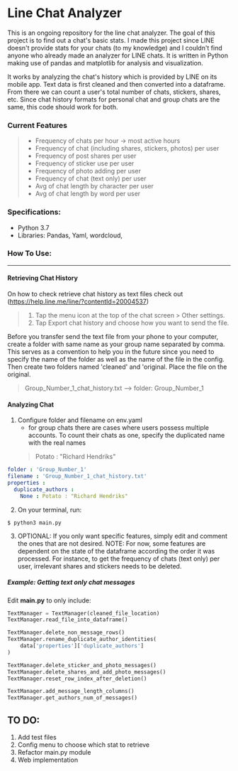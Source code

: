 # Line Chat Analyzer

This is an ongoing repository for the line chat analyzer. The goal of this project
is to find out a chat's basic stats. I made this project since LINE doesn't 
provide stats for your chats (to my knowledge) and I couldn't find anyone who 
already made an analyzer for LINE chats. It is written in Python making use of 
pandas and matplotlib for analysis and visualization. 

It works by analyzing the chat's history which is provided by LINE on its 
mobile app. Text data is first cleaned and then converted into a dataframe. From
there we can count a user's total number of chats, stickers, shares, etc. Since
chat history formats for personal chat and group chats are the same, this code
should work for both.

### Current Features
> - Frequency of chats per hour -> most active hours
> - Frequency of chat (including shares, stickers, photos) per user 
> - Frequency of post shares per user 
> - Frequency of sticker use per user
> - Frequency of photo adding per user
> - Frequency of chat (text only) per user
> - Avg of chat length by character per user 
> - Avg of chat length by word per user

### Specifications:
* Python 3.7
* Libraries: Pandas, Yaml, wordcloud,


### How To Use:

---

#### Retrieving Chat History
On how to check retrieve chat history as text files check out
(https://help.line.me/line/?contentId=20004537)
> 1. Tap the menu icon at the top of the chat screen > Other settings.
> 2. Tap Export chat history and choose how you want to send the file.

Before you transfer send the text file from your phone to your computer, create a
folder with same name as your group name separated by comma. This serves as a 
convention to help you in the future since you need to specify the name of the
folder as well as the name of the file in the config. Then create two folders
named 'cleaned' and 'original. Place the file on the original.
> Group_Number_1_chat_history.txt --> folder: Group_Number_1

#### Analyzing Chat
1. Configure folder and filename on env.yaml
    - for group chats there are cases where users possess multiple accounts. To
    count their chats as one, specify the duplicated name with the real names
    > Potato : "Richard Hendriks"   
```yaml
folder : 'Group_Number_1'
filename : 'Group_Number_1_chat_history.txt'
properties :
  duplicate_authors :
    None : Potato : "Richard Hendriks"
```
  
2. On your terminal, run:
```
$ python3 main.py
```
  
3. OPTIONAL: If you only want specific features, simply edit and comment the ones
that are not desired.   NOTE: For now, some features are dependent on the state of
the dataframe according the order it was processed. For instance, to get the
frequency of chats (text only) per user, irrelevant shares and stickers needs
to be deleted. 

##### Example: Getting text only chat messages
Edit **main.py** to only include:
```python
TextManager = TextManager(cleaned_file_location)
TextManager.read_file_into_dataframe()

TextManager.delete_non_message_rows()
TextManager.rename_duplicate_author_identities(
    data['properties']['duplicate_authors']
)

TextManager.delete_sticker_and_photo_messages()
TextManager.delete_shares_and_add_photo_messages()
TextManager.reset_row_index_after_deletion()

TextManager.add_message_length_columns()
TextManager.get_authors_num_of_messages()
```
  

## TO DO:
1. Add test files
2. Config menu to choose which stat to retrieve
3. Refactor main.py module
3. Web implementation